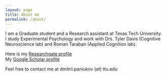 ```yaml
---
layout: page
title: About me
permalink: /about/
---
```


I am a Graduate student and a Research assistant at Texas Tech University. I study Experimental Psychology and work with Drs. Tyler Davis (Cognitive Neuroscience lab) and Roman Taraban (Applied Cognition lab).

Here is my [Researchgate profile](https://www.researchgate.net/profile/Dmitrii_Paniukov)  
My [Google Scholar profile](https://scholar.google.com/citations?user=G6pfyoEAAAAJ&hl=us)  

Feel free to contact me at dmitrii.paniukov (_at_) ttu.edu
